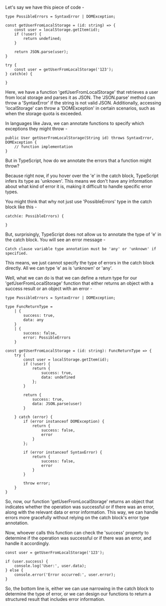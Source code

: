 Let's say we have this piece of code -

    type PossibleErrors = SyntaxError | DOMException;

    const getUserFromLocalStorage = (id: string) => {
        const user = localStorage.getItem(id);
        if (!user) {
            return undefined;
        }

        return JSON.parse(user);
    }

    try {
        const user = getUserFromLocalStorage('123');
    } catch(e) {
        
    }

Here, we have a function 'getUserFromLocalStorage' that retrieves a user from local storage and parses it as JSON. The 'JSON.parse' method can throw a 'SyntaxError' if the string is not valid JSON. Additionally, accessing 'localStorage' can throw a 'DOMException' in certain scenarios, such as when the storage quota is exceeded.

In languages like Java, we can annotate functions to specify which exceptions they might throw -

    public User getUserFromLocalStorage(String id) throws SyntaxError, DOMException {
        // function implementation
    }

But in TypeScript, how do we annotate the errors that a function might throw?

Because right now, if you hover over the 'e' in the catch block, TypeScript infers its type as 'unknown'. This means we don't have any information about what kind of error it is, making it difficult to handle specific error types.

You might think that why not just use 'PossibleErrors' type in the catch block like this -

    catch(e: PossibleErrors) {

    }

But, surprisingly, TypeScript does not allow us to annotate the type of 'e' in the catch block. You will see an error message -

    Catch clause variable type annotation must be 'any' or 'unknown' if specified.

This means, we just cannot specify the type of errors in the catch block directly. All we can type 'e' as is 'unknown' or 'any'.

Well, what we can do is that we can define a return type for our 'getUserFromLocalStorage' function that either returns an object with a success result or an object with an error -

    type PossibleErrors = SyntaxError | DOMException;

    type FuncReturnType = 
        | {
            success: true,
            data: any
        } 
        | {
            success: false,
            error: PossibleErrors
        }

    const getUserFromLocalStorage = (id: string): FuncReturnType => {
        try {
            const user = localStorage.getItem(id);
            if (!user) {
                return {
                    success: true,
                    data: undefined
                };
            }

            return {
                success: true,
                data: JSON.parse(user)
            }

        } catch (error) {
            if (error instanceof DOMException) {
                return {
                    success: false,
                    error
                }
            };

            if (error instanceof SyntaxError) {
                return {
                    success: false,
                    error
                }
            }

            throw error;
        }
    }

So, now, our function 'getUserFromLocalStorage' returns an object that indicates whether the operation was successful or if there was an error, along with the relevant data or error information. This way, we can handle errors more gracefully without relying on the catch block's error type annotation.

Now, whoever calls this function can check the 'success' property to determine if the operation was successful or if there was an error, and handle it accordingly.

    
    const user = getUserFromLocalStorage('123');

    if (user.success) {
        console.log('User:', user.data);
    } else {
        console.error('Error occurred:', user.error);
    }

So, the bottom line is, either we can use narrowing in the catch block to determine the type of error, or we can design our functions to return a structured result that includes error information.